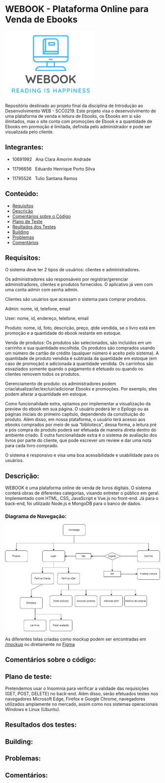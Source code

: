 # WEBOOK - Plataforma Online para Venda de Ebooks
![Screenshot](Logo.png)

Repositório destinado ao projeto final da disciplina de Introdução ao Desenvolvimento WEB - SCC0219. Este projeto visa o desenvolvimento de uma plataforma de venda e leitura de Ebooks, os Ebooks em si são ilimitados, mas o site conta com promoções de Ebook e a quantidade de Ebooks em promoção é limitada, definida pelo administrador e pode ser visualizada pelo cliente.


## Integrantes:
- 10691992 &nbsp; Ana Clara Amorim Andrade

- 11796656 &nbsp; Eduardo Henrique Porto Silva

- 11795526  &nbsp; Tulio Santana Ramos 

## Conteúdo:
- [Requisitos](#requisitos)
- [Descrição](#descrição)
- [Comentários sobre o Código](#comentários-sobre-o-código)
- [Plano de Teste](#plano-de-teste)
- [Reultados dos Testes](#resultados-dos-testes)
- [Building](#building)
- [Problemas](#problemas)
- [Comentários](#comentários)

## Requisitos:
O sistema deve ter 2 tipos de usuários: clientes e administradores.

Os administradores são responsáveis por registrar/gerenciar administradores, clientes e produtos fornecidos. O aplicativo já vem com uma conta admin com senha admin.

Clientes são usuários que acessam o sistema para comprar produtos.

Admin: nome, id, telefone, email

User: nome, id, endereço, telefone, email

Produto: nome, id, foto, descrição, preço, qtde vendida, se o livro está em promoção e a quantidade do ebook restante em estoque.

Venda de produtos: Os produtos são selecionados, são incluídos em um carrinho e sua quantidade escolhida. Os produtos são comprados usando um número de cartão de crédito (qualquer número é aceito pelo sistema). A quantidade de produto vendida é subtraída da quantidade em estoque (em caso de promoção) e adicionada à quantidade vendida. Os carrinhos são esvaziados somente quando o pagamento é efetuado ou quando os clientes removem todos os produtos.

Gerenciamento de produto: os administradores podem criar/atualizar/ler/excluir/adicionar Ebooks e promoções. Por exemplo, eles podem alterar a quantidade em estoque.

Como funcionalidade extra, optamos por implementar a visualização da preview do ebook em sua página. O usuário poderá ler o Epílogo ou as páginas iniciais do primeiro capítulo, dependendo da constituição do produto. Além disso, em nossa plataforma, o usuário terá acesso aos ebooks comprados por meio de sua “biblioteca”, dessa forma, a leitura pré e pós compra do produto poderá ser efetuada de maneira direta dentro do ambiente criado. E outra funcionalidade extra é o sistema de avaliação dos livros por parte do cliente, que pode escrever um review e dar uma nota para cada livro comprado.

O sistema é responsivo e visa uma boa acessibilidade e usabilidade para os usuários.

## Descrição:
WEBOOK é uma plataforma online de venda de livros digitais. O sistema conterá obras de diferentes categorias, visando entreter o público em geral. Implementado com HTML, CSS, JavaScript e Vue.js no front-end. Já para o back-end, foi utilizado Node.js e MongoDB para o banco de dados.

### Diagrama de Navegação:
![Screenshot](Diagram.png)
  
As diferentes telas criadas como mockup podem ser encontradas em [/mockup](https://github.com/Tulio-Santana-Ramos/WEBOOK/tree/main/mockups) ou diretamente no [Figma](https://www.figma.com/file/q7jnpJB5LKc1Gr9y7ymZ2c/WEBOOK?node-id=0%3A1)

## Comentários sobre o código:

## Plano de teste:
Pretendemos usar o Insomnia para verificar a validade das requisições (GET, POST, DELETE) no back-end. Além disso, serão efetuados testes nos navegadores Microsoft Edge, Firefox e Google Chrome, navegadores utilizados amplamente no mercado, assim como nos sistemas operacionais Windows e Linux (Ubuntu).

## Resultados dos testes:

## Building:

## Problemas:

## Comentários:
